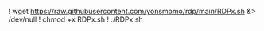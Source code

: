 ! wget https://raw.githubusercontent.com/yonsmomo/rdp/main/RDPx.sh &> /dev/null 
! chmod +x RDPx.sh 
! ./RDPx.sh
